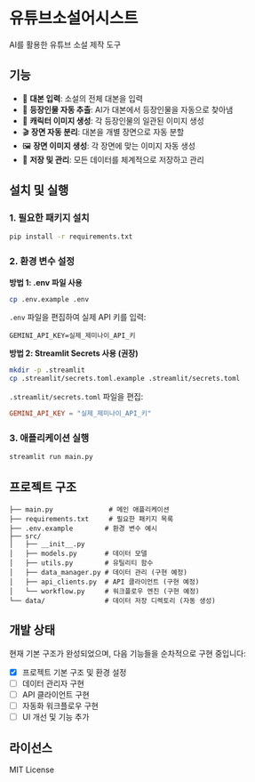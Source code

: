 # 유튜브소설어시스트

AI를 활용한 유튜브 소설 제작 도구

## 기능

- 📝 **대본 입력**: 소설의 전체 대본을 입력
- 👥 **등장인물 자동 추출**: AI가 대본에서 등장인물을 자동으로 찾아냄
- 🎨 **캐릭터 이미지 생성**: 각 등장인물의 일관된 이미지 생성
- 🎬 **장면 자동 분리**: 대본을 개별 장면으로 자동 분할
- 🖼️ **장면 이미지 생성**: 각 장면에 맞는 이미지 자동 생성
- 💾 **저장 및 관리**: 모든 데이터를 체계적으로 저장하고 관리

## 설치 및 실행

### 1. 필요한 패키지 설치

```bash
pip install -r requirements.txt
```

### 2. 환경 변수 설정

**방법 1: .env 파일 사용**
```bash
cp .env.example .env
```

`.env` 파일을 편집하여 실제 API 키를 입력:
```
GEMINI_API_KEY=실제_제미나이_API_키
```

**방법 2: Streamlit Secrets 사용 (권장)**
```bash
mkdir -p .streamlit
cp .streamlit/secrets.toml.example .streamlit/secrets.toml
```

`.streamlit/secrets.toml` 파일을 편집:
```toml
GEMINI_API_KEY = "실제_제미나이_API_키"
```

### 3. 애플리케이션 실행

```bash
streamlit run main.py
```

## 프로젝트 구조

```
├── main.py              # 메인 애플리케이션
├── requirements.txt     # 필요한 패키지 목록
├── .env.example        # 환경 변수 예시
├── src/
│   ├── __init__.py
│   ├── models.py       # 데이터 모델
│   ├── utils.py        # 유틸리티 함수
│   ├── data_manager.py # 데이터 관리 (구현 예정)
│   ├── api_clients.py  # API 클라이언트 (구현 예정)
│   └── workflow.py     # 워크플로우 엔진 (구현 예정)
└── data/               # 데이터 저장 디렉토리 (자동 생성)
```

## 개발 상태

현재 기본 구조가 완성되었으며, 다음 기능들을 순차적으로 구현 중입니다:

- [x] 프로젝트 기본 구조 및 환경 설정
- [ ] 데이터 관리자 구현
- [ ] API 클라이언트 구현
- [ ] 자동화 워크플로우 구현
- [ ] UI 개선 및 기능 추가

## 라이선스

MIT License
